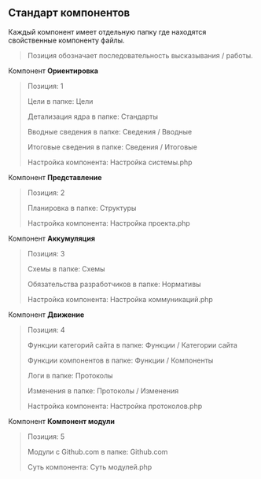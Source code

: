 ## Стандарт компонентов

Каждый компонент имеет отдельную папку где находятся свойственные компоненту файлы.

> Позиция обозначает последовательность высказывания / работы.

Компонент **Ориентировка**
> Позиция: 1
> 
> Цели в папке: Цели
> 
> Детализация ядра в папке: Стандарты
> 
> Вводные сведения в папке: Сведения / Вводные
> 
> Итоговые сведения в папке: Сведения / Итоговые
> 
> Настройка компонента: Настройка системы.php

Компонент **Представление**
> Позиция: 2
> 
> Планировка в папке: Структуры
> 
> Настройка компонента: Настройка проекта.php

Компонент **Аккумуляция**
> Позиция: 3
> 
> Схемы в папке: Схемы
> 
> Обязательства разработчиков в папке: Нормативы
> 
> Настройка компонента: Настройка коммуникаций.php

Компонент **Движение**
> Позиция: 4
> 
> Функции категорий сайта в папке: Функции / Категории сайта
> 
> Функции компонентов в папке: Функции / Компоненты
> 
> Логи в папке: Протоколы
> 
> Изменения в папке: Протоколы / Изменения
> 
> Настройка компонента: Настройка протоколов.php


Компонент **Компонент модули**
> Позиция: 5
> 
> Модули с Github.com в папке: Github.com
> 
> Суть компонента: Суть модулей.php
